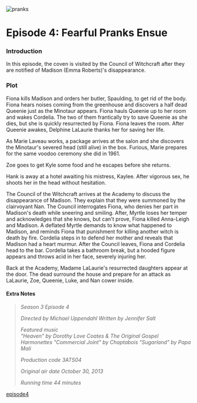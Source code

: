 ![pranks](https://github.com/user-attachments/assets/4fdb1bf3-0dcb-4c37-80e0-fc2c1e81a46d)

# Episode 4: Fearful Pranks Ensue

### Introduction
In this episode, the coven is visited by the Council of Witchcraft after they are notified of Madison (Emma Roberts)'s disappearance. 

### Plot 
Fiona kills Madison and orders her butler, Spaulding, to get rid of the body. Fiona hears noises coming from the greenhouse and discovers a half dead Queenie just as the Minotaur appears. Fiona hauls Queenie up to her room and wakes Cordelia. The two of them frantically try to save Queenie as she dies, but she is quickly resurrected by Fiona. Fiona leaves the room. After Queenie awakes, Delphine LaLaurie thanks her for saving her life.

As Marie Laveau works, a package arrives at the salon and she discovers the Minotaur's severed head (still alive) in the box. Furious, Marie prepares for the same voodoo ceremony she did in 1961.

Zoe goes to get Kyle some food and he escapes before she returns.

Hank is away at a hotel awaiting his mistress, Kaylee. After vigorous sex, he shoots her in the head without hesitation.

The Council of the Witchcraft arrives at the Academy to discuss the disappearance of Madison. They explain that they were summoned by the clairvoyant Nan. The Council interrogates Fiona, who denies her part in Madison's death while sneering and smiling. After, Myrtle loses her temper and acknowledges that she knows, but can't prove, Fiona killed Anna-Leigh and Madison. A deflated Myrtle demands to know what happened to Madison, and reminds Fiona that punishment for killing another witch is death by fire. Cordelia steps in to defend her mother and reveals that Madison had a heart murmur. After the Council leaves, Fiona and Cordelia head to the bar. Cordelia takes a bathroom break, but a hooded figure appears and throws acid in her face, severely injuring her.

Back at the Academy, Madame LaLaurie's resurrected daughters appear at the door. The dead surround the house and prepare for an attack as LaLaurie, Zoe, Queenie, Luke, and Nan cower inside.

#### Extra Notes
>	*Season 3
Episode 4*
>
> *Directed by	Michael Uppendahl
Written by	Jennifer Salt*
>
> *Featured music	
"Heaven" by Dorothy Love Coates & The Original Gospel Harmonettes
"Commercial Joint" by Chaptabois
"Sugarland" by Papa Mali*
>
> *Production code	3ATS04*
>
> *Original air date	October 30, 2013*
>
> *Running time	44 minutes*

[episode4](episode5.md)
